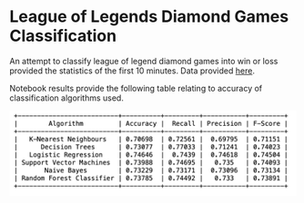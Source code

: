 # League of Legends Diamond Games Classification
An attempt to classify league of legend diamond games into win or loss provided the statistics of the first 10 minutes. Data provided [here](https://www.kaggle.com/bobbyscience/league-of-legends-diamond-ranked-games-10-min).

Notebook results provide the following table relating to accuracy of classification algorithms used.  

<img src='lol-accuracy.png' height='150'>

